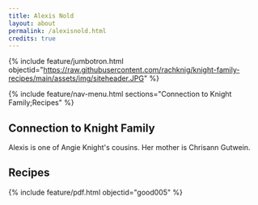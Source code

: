 ```yaml
---
title: Alexis Nold
layout: about
permalink: /alexisnold.html
credits: true
---
```


{% include feature/jumbotron.html objectid="https://raw.githubusercontent.com/rachknig/knight-family-recipes/main/assets/img/siteheader.JPG" %}

{% include feature/nav-menu.html sections="Connection to Knight Family;Recipes" %}
## Connection to Knight Family

Alexis is one of Angie Knight's cousins. Her mother is Chrisann Gutwein.
## Recipes

{% include feature/pdf.html objectid="good005" %}

